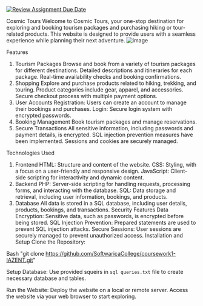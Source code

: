 [![Review Assignment Due Date](https://classroom.github.com/assets/deadline-readme-button-22041afd0340ce965d47ae6ef1cefeee28c7c493a6346c4f15d667ab976d596c.svg)](https://classroom.github.com/a/S-nnoKbe)

Cosmic Tours
Welcome to Cosmic Tours, your one-stop destination for exploring and booking tourism packages and purchasing hiking or tour-related products. This website is designed to provide users with a seamless experience while planning their next adventure.
![image](https://github.com/user-attachments/assets/afbf6414-b4d9-49d8-bd84-e9bcd6624d85)

Features
1. Tourism Packages
Browse and book from a variety of tourism packages for different destinations.
Detailed descriptions and itineraries for each package.
Real-time availability checks and booking confirmations.
2. Shopping
Explore and purchase products related to hiking, trekking, and touring.
Product categories include gear, apparel, and accessories.
Secure checkout process with multiple payment options.
3. User Accounts
Registration: Users can create an account to manage their bookings and purchases.
Login: Secure login system with encrypted passwords.
4. Booking Management
Book tourism packages and manage reservations.
5. Secure Transactions
All sensitive information, including passwords and payment details, is encrypted.
SQL injection prevention measures have been implemented.
Sessions and cookies are securely managed.

Technologies Used
1. Frontend
HTML: Structure and content of the website.
CSS: Styling, with a focus on a user-friendly and responsive design.
JavaScript: Client-side scripting for interactivity and dynamic content.
2. Backend
PHP: Server-side scripting for handling requests, processing forms, and interacting with the database.
SQL: Data storage and retrieval, including user information, bookings, and products.
3. Database
All data is stored in a SQL database, including user details, products, bookings, and transactions.
Security Features
Data Encryption: Sensitive data, such as passwords, is encrypted before being stored.
SQL Injection Prevention: Prepared statements are used to prevent SQL injection attacks.
Secure Sessions: User sessions are securely managed to prevent unauthorized access.
Installation and Setup
Clone the Repository:


Bash
"git clone https://github.com/SoftwaricaCollege/coursework1-IAZENT.git"

Setup Database:
Use provided squeirs in `sql queries.txt` file to create necessary database and tables.

Run the Website:
Deploy the website on a local or remote server.
Access the website via your web browser to start exploring.
